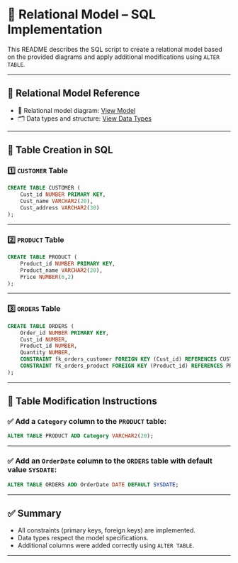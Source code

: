 # 🧾 Relational Model – SQL Implementation

This README describes the SQL script to create a relational model based on the provided diagrams and apply additional modifications using `ALTER TABLE`.

---

## 📘 Relational Model Reference

- 🔗 Relational model diagram: [View Model](https://i.imgur.com/aZeHhHe.png)
- 🗂️ Data types and structure: [View Data Types](https://i.imgur.com/vx1xFvS.png)

---

## 🧱 Table Creation in SQL

### 1️⃣ `CUSTOMER` Table

```sql
CREATE TABLE CUSTOMER (
    Cust_id NUMBER PRIMARY KEY,
    Cust_name VARCHAR2(20),
    Cust_address VARCHAR2(30)
);
```

---

### 2️⃣ `PRODUCT` Table

```sql
CREATE TABLE PRODUCT (
    Product_id NUMBER PRIMARY KEY,
    Product_name VARCHAR2(20),
    Price NUMBER(6,2)
);
```

---

### 3️⃣ `ORDERS` Table

```sql
CREATE TABLE ORDERS (
    Order_id NUMBER PRIMARY KEY,
    Cust_id NUMBER,
    Product_id NUMBER,
    Quantity NUMBER,
    CONSTRAINT fk_orders_customer FOREIGN KEY (Cust_id) REFERENCES CUSTOMER(Cust_id),
    CONSTRAINT fk_orders_product FOREIGN KEY (Product_id) REFERENCES PRODUCT(Product_id)
);
```

---

## 🔧 Table Modification Instructions

### ✅ Add a `Category` column to the `PRODUCT` table:

```sql
ALTER TABLE PRODUCT ADD Category VARCHAR2(20);
```

---

### ✅ Add an `OrderDate` column to the `ORDERS` table with default value `SYSDATE`:

```sql
ALTER TABLE ORDERS ADD OrderDate DATE DEFAULT SYSDATE;
```

---

## ✅ Summary

- All constraints (primary keys, foreign keys) are implemented.
- Data types respect the model specifications.
- Additional columns were added correctly using `ALTER TABLE`.
---
